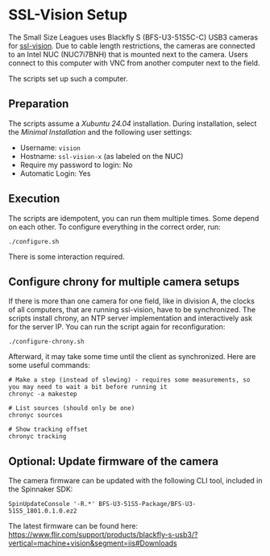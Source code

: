 # SSL-Vision Setup
The Small Size Leagues uses Blackfly S (BFS-U3-51S5C-C) USB3 cameras for [ssl-vision](https://github.com/RoboCup-SSL/ssl-vision).
Due to cable length restrictions, the cameras are connected to an Intel NUC (NUC7i7BNH) that is mounted next to the camera.
Users connect to this computer with VNC from another computer next to the field.

The scripts set up such a computer.

## Preparation
The scripts assume a *Xubuntu 24.04* installation.
During installation, select the *Minimal Installation* and the following user settings:

* Username: `vision`
* Hostname: `ssl-vision-x` (as labeled on the NUC)
* Require my password to login: No
* Automatic Login: Yes

## Execution
The scripts are idempotent, you can run them multiple times. Some depend on each other.
To configure everything in the correct order, run:

```shell
./configure.sh
```

There is some interaction required.

## Configure chrony for multiple camera setups
If there is more than one camera for one field, like in division A, the clocks of all computers, that are running ssl-vision, have to be synchronized.
The scripts install chrony, an NTP server implementation and interactively ask for the server IP. You can run the script again for reconfiguration:

```shell
./configure-chrony.sh
```

Afterward, it may take some time until the client as synchronized. Here are some useful commands:

```shell
# Make a step (instead of slewing) - requires some measurements, so you may need to wait a bit before running it
chronyc -a makestep

# List sources (should only be one)
chronyc sources

# Show tracking offset
chronyc tracking
```

## Optional: Update firmware of the camera
The camera firmware can be updated with the following CLI tool, included in the Spinnaker SDK:

```shell
SpinUpdateConsole '-R.*' BFS-U3-51S5-Package/BFS-U3-51S5_1801.0.1.0.ez2
```

The latest firmware can be found here: https://www.flir.com/support/products/blackfly-s-usb3/?vertical=machine+vision&segment=iis#Downloads

